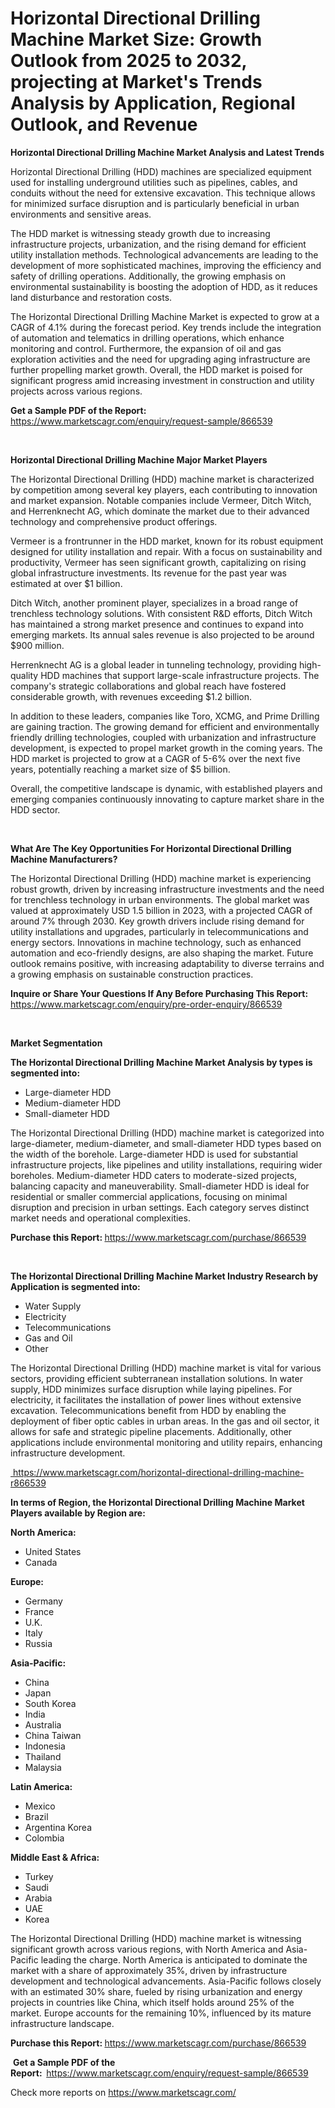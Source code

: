 <p><h1>Horizontal Directional Drilling Machine Market Size: Growth Outlook from 2025 to 2032, projecting at Market's Trends Analysis by Application, Regional Outlook, and Revenue</h1></p><p><strong>Horizontal Directional Drilling Machine Market Analysis and Latest Trends</strong></p>
<p><p>Horizontal Directional Drilling (HDD) machines are specialized equipment used for installing underground utilities such as pipelines, cables, and conduits without the need for extensive excavation. This technique allows for minimized surface disruption and is particularly beneficial in urban environments and sensitive areas. </p><p>The HDD market is witnessing steady growth due to increasing infrastructure projects, urbanization, and the rising demand for efficient utility installation methods. Technological advancements are leading to the development of more sophisticated machines, improving the efficiency and safety of drilling operations. Additionally, the growing emphasis on environmental sustainability is boosting the adoption of HDD, as it reduces land disturbance and restoration costs. </p><p>The Horizontal Directional Drilling Machine Market is expected to grow at a CAGR of 4.1% during the forecast period. Key trends include the integration of automation and telematics in drilling operations, which enhance monitoring and control. Furthermore, the expansion of oil and gas exploration activities and the need for upgrading aging infrastructure are further propelling market growth. Overall, the HDD market is poised for significant progress amid increasing investment in construction and utility projects across various regions.</p></p>
<p><strong>Get a Sample PDF of the Report:&nbsp;</strong> <a href="https://www.marketscagr.com/enquiry/request-sample/866539?utm_campaign=2667&utm_medium=2&utm_source=Github&utm_content=ia&utm_term=10042025&utm_id=horizontal-directional-drilling-machine">https://www.marketscagr.com/enquiry/request-sample/866539</a></p>
<p>&nbsp;</p>
<p><strong>Horizontal Directional Drilling Machine Major Market Players</strong></p>
<p><p>The Horizontal Directional Drilling (HDD) machine market is characterized by competition among several key players, each contributing to innovation and market expansion. Notable companies include Vermeer, Ditch Witch, and Herrenknecht AG, which dominate the market due to their advanced technology and comprehensive product offerings.</p><p>Vermeer is a frontrunner in the HDD market, known for its robust equipment designed for utility installation and repair. With a focus on sustainability and productivity, Vermeer has seen significant growth, capitalizing on rising global infrastructure investments. Its revenue for the past year was estimated at over $1 billion.</p><p>Ditch Witch, another prominent player, specializes in a broad range of trenchless technology solutions. With consistent R&D efforts, Ditch Witch has maintained a strong market presence and continues to expand into emerging markets. Its annual sales revenue is also projected to be around $900 million.</p><p>Herrenknecht AG is a global leader in tunneling technology, providing high-quality HDD machines that support large-scale infrastructure projects. The company's strategic collaborations and global reach have fostered considerable growth, with revenues exceeding $1.2 billion.</p><p>In addition to these leaders, companies like Toro, XCMG, and Prime Drilling are gaining traction. The growing demand for efficient and environmentally friendly drilling technologies, coupled with urbanization and infrastructure development, is expected to propel market growth in the coming years. The HDD market is projected to grow at a CAGR of 5-6% over the next five years, potentially reaching a market size of $5 billion.</p><p>Overall, the competitive landscape is dynamic, with established players and emerging companies continuously innovating to capture market share in the HDD sector.</p></p>
<p>&nbsp;</p>
<p><strong>What Are The Key Opportunities For Horizontal Directional Drilling Machine Manufacturers?</strong></p>
<p><p>The Horizontal Directional Drilling (HDD) machine market is experiencing robust growth, driven by increasing infrastructure investments and the need for trenchless technology in urban environments. The global market was valued at approximately USD 1.5 billion in 2023, with a projected CAGR of around 7% through 2030. Key growth drivers include rising demand for utility installations and upgrades, particularly in telecommunications and energy sectors. Innovations in machine technology, such as enhanced automation and eco-friendly designs, are also shaping the market. Future outlook remains positive, with increasing adaptability to diverse terrains and a growing emphasis on sustainable construction practices.</p></p>
<p><strong>Inquire or Share Your Questions If Any Before Purchasing This Report:</strong> <a href="https://www.marketscagr.com/enquiry/pre-order-enquiry/866539?utm_campaign=2667&utm_medium=2&utm_source=Github&utm_content=ia&utm_term=10042025&utm_id=horizontal-directional-drilling-machine">https://www.marketscagr.com/enquiry/pre-order-enquiry/866539</a></p>
<p>&nbsp;</p>
<p><strong>Market Segmentation</strong></p>
<p><strong>The Horizontal Directional Drilling Machine Market Analysis by types is segmented into:</strong></p>
<p><ul><li>Large-diameter HDD</li><li>Medium-diameter HDD</li><li>Small-diameter HDD</li></ul></p>
<p><p>The Horizontal Directional Drilling (HDD) machine market is categorized into large-diameter, medium-diameter, and small-diameter HDD types based on the width of the borehole. Large-diameter HDD is used for substantial infrastructure projects, like pipelines and utility installations, requiring wider boreholes. Medium-diameter HDD caters to moderate-sized projects, balancing capacity and maneuverability. Small-diameter HDD is ideal for residential or smaller commercial applications, focusing on minimal disruption and precision in urban settings. Each category serves distinct market needs and operational complexities.</p></p>
<p><strong>Purchase this Report:&nbsp;</strong><a href="https://www.marketscagr.com/purchase/866539?utm_campaign=2667&utm_medium=2&utm_source=Github&utm_content=ia&utm_term=10042025&utm_id=horizontal-directional-drilling-machine">https://www.marketscagr.com/purchase/866539</a></p>
<p>&nbsp;</p>
<p><strong>The Horizontal Directional Drilling Machine Market Industry Research by Application is segmented into:</strong></p>
<p><ul><li>Water Supply</li><li>Electricity</li><li>Telecommunications</li><li>Gas and Oil</li><li>Other</li></ul></p>
<p><p>The Horizontal Directional Drilling (HDD) machine market is vital for various sectors, providing efficient subterranean installation solutions. In water supply, HDD minimizes surface disruption while laying pipelines. For electricity, it facilitates the installation of power lines without extensive excavation. Telecommunications benefit from HDD by enabling the deployment of fiber optic cables in urban areas. In the gas and oil sector, it allows for safe and strategic pipeline placements. Additionally, other applications include environmental monitoring and utility repairs, enhancing infrastructure development.</p></p>
<p><a href="https://www.marketscagr.com/horizontal-directional-drilling-machine-r866539?utm_campaign=2667&utm_medium=2&utm_source=Github&utm_content=ia&utm_term=10042025&utm_id=horizontal-directional-drilling-machine">&nbsp;https://www.marketscagr.com/horizontal-directional-drilling-machine-r866539</a></p>
<p><strong>In terms of Region, the Horizontal Directional Drilling Machine Market Players available by Region are:</strong></p>
<p>
    <p> <strong> North America: </strong>
        <ul>
            <li>United States</li>
            <li>Canada</li>
        </ul>
        </p> 
    <p> <strong> Europe: </strong>
        <ul>
            <li>Germany</li>
            <li>France</li>
            <li>U.K.</li>
            <li>Italy</li>
            <li>Russia</li>
        </ul>
        </p> 
    <p> <strong> Asia-Pacific: </strong>
        <ul>
            <li>China</li>
            <li>Japan</li>
            <li>South Korea</li>
            <li>India</li>
            <li>Australia</li>
            <li>China Taiwan</li>
            <li>Indonesia</li>
            <li>Thailand</li>
            <li>Malaysia</li>
        </ul>
        </p> 
    <p> <strong> Latin America: </strong>
        <ul>
            <li>Mexico</li>
            <li>Brazil</li>
            <li>Argentina Korea</li>
            <li>Colombia</li>
        </ul>
        </p> 
    <p> <strong> Middle East & Africa: </strong>
        <ul>
            <li>Turkey</li>
            <li>Saudi</li>
            <li>Arabia</li>
            <li>UAE</li>
            <li>Korea</li>
        </ul>
    </p>
    </p>
<p><p>The Horizontal Directional Drilling (HDD) machine market is witnessing significant growth across various regions, with North America and Asia-Pacific leading the charge. North America is anticipated to dominate the market with a share of approximately 35%, driven by infrastructure development and technological advancements. Asia-Pacific follows closely with an estimated 30% share, fueled by rising urbanization and energy projects in countries like China, which itself holds around 25% of the market. Europe accounts for the remaining 10%, influenced by its mature infrastructure landscape.</p></p>
<p><strong>Purchase this Report: </strong><a href="https://www.marketscagr.com/purchase/866539?utm_campaign=2667&utm_medium=2&utm_source=Github&utm_content=ia&utm_term=10042025&utm_id=horizontal-directional-drilling-machine">https://www.marketscagr.com/purchase/866539</a></p>
<p>&nbsp;<strong>Get a Sample PDF of the Report:&nbsp;&nbsp;</strong><a href="https://www.marketscagr.com/enquiry/request-sample/866539?utm_campaign=2667&utm_medium=2&utm_source=Github&utm_content=ia&utm_term=10042025&utm_id=horizontal-directional-drilling-machine">https://www.marketscagr.com/enquiry/request-sample/866539</a></p>
<p><strong></strong></p>
<p>Check more reports on <a href="https://www.marketscagr.com/?utm_campaign=2667&utm_medium=2&utm_source=Github&utm_content=ia&utm_term=10042025&utm_id=horizontal-directional-drilling-machine">https://www.marketscagr.com/</a></p>